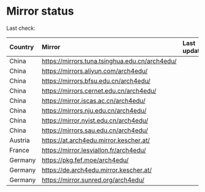 <script src="./time.js"></script>
# Mirror status
Last check: <script type="text/javascript">localize(1717111159.0774415);</script>

|Country|Mirror|Last update|
|:------|:-----|:----------|
|China|https://mirrors.tuna.tsinghua.edu.cn/arch4edu/|<script type="text/javascript">localize(1716964508);</script>|
|China|https://mirrors.aliyun.com/arch4edu/|<script type="text/javascript">localize(1716964508);</script>|
|China|https://mirrors.bfsu.edu.cn/arch4edu/|<script type="text/javascript">localize(1716964508);</script>|
|China|https://mirrors.cernet.edu.cn/arch4edu/|<script type="text/javascript">localize(1716964508);</script>|
|China|https://mirror.iscas.ac.cn/arch4edu/|<script type="text/javascript">localize(1716964508);</script>|
|China|https://mirrors.nju.edu.cn/arch4edu/|<script type="text/javascript">localize(1716964508);</script>|
|China|https://mirror.nyist.edu.cn/arch4edu/|<script type="text/javascript">localize(1716964508);</script>|
|China|https://mirrors.sau.edu.cn/arch4edu/|<script type="text/javascript">localize(1716964508);</script>|
|Austria|https://at.arch4edu.mirror.kescher.at/|<script type="text/javascript">localize(1716964508);</script>|
|France|https://mirror.lesviallon.fr/arch4edu/|<script type="text/javascript">localize(1716964508);</script>|
|Germany|https://pkg.fef.moe/arch4edu/|<script type="text/javascript">localize(1716964508);</script>|
|Germany|https://de.arch4edu.mirror.kescher.at/|<script type="text/javascript">localize(1716964508);</script>|
|Germany|https://mirror.sunred.org/arch4edu/|<script type="text/javascript">localize(1716964508);</script>|

<script src="./tablefilter/tablefilter.js"></script>
<script src="./table.js"></script>